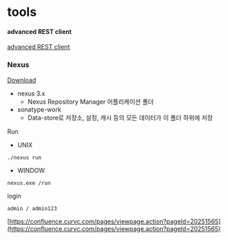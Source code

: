 # tools









#### advanced REST client

[advanced REST client](https://chrome.google.com/webstore/detail/advanced-rest-client/hgmloofddffdnphfgcellkdfbfbjeloo)



### Nexus

[Download](https://www.sonatype.com/download-oss-sonatype)

* nexus 3.x
  * Nexus Repository Manager 어플리케이션 폴더
* sonatype-work
  * Data-store로 저장소, 설정, 캐시 등의 모든 데이터가 이 폴더 하위에 저장

Run

* UNIX

```text
./nexus run
```

* WINDOW

```text
nexus.exe /run
```

login

```text
admin / admin123
```







[https://confluence.curvc.com/pages/viewpage.action?pageId=20251565](https://confluence.curvc.com/pages/viewpage.action?pageId=20251565)


